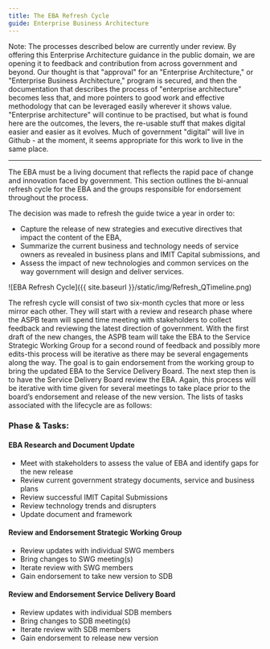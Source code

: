 ```yaml
---
title: The EBA Refresh Cycle
guide: Enterprise Business Architecture
---
```


Note: The processes described below are currently under review. By offering this Enterprise Architecture guidance in the public domain, we are opening it to feedback and contribution from across government and beyond. Our thought is that "approval" for an "Enterprise Architecture," or "Enterprise Business Architecture," program is secured, and then the documentation that describes the process of "enterprise architecture" becomes less that, and more pointers to good work and effective methodology that can be leveraged easily wherever it shows value. "Enterprise architecture" will continue to be practised, but what is found here are the outcomes, the levers, the re-usable stuff that makes digital easier and easier as it evolves. Much of government "digital" will live in Github - at the moment, it seems appropriate for this work to live in the same place.

* * *

The EBA must be a living document that reflects the rapid pace of change and innovation faced by government. This section outlines the bi-annual refresh cycle for the EBA and the groups responsible for endorsement throughout the process.

The decision was made to refresh the guide twice a year in order to:

- Capture the release of new strategies and executive directives that impact the content of the EBA,
- Summarize the current business and technology needs of service owners as revealed in business plans and IMIT Capital submissions, and
- Assess the impact of new technologies and common services on the way government will design and deliver services.

![EBA Refresh Cycle]({{ site.baseurl }}/static/img/Refresh_QTimeline.png)

The refresh cycle will consist of two six-month cycles that more or less mirror each other. They will start with a review and research phase where the ASPB team will spend time meeting with stakeholders to collect feedback and reviewing the latest direction of government. With the first draft of the new changes, the ASPB team will take the EBA to the Service Strategic Working Group for a second round of feedback and possibly more edits-this process will be iterative as there may be several engagements along the way. The goal is to gain endorsement from the working group to bring the updated EBA to the Service Delivery Board. The next step then is to have the Service Delivery Board review the EBA. Again, this process will be iterative with time given for several meetings to take place prior to the board’s endorsement and release of the new version. The lists of tasks associated with the lifecycle are as follows:

### Phase & Tasks:

#### EBA Research and Document Update

- Meet with stakeholders to assess the value of EBA and identify gaps for the new release
- Review current government strategy documents, service and business plans
- Review successful IMIT Capital Submissions
- Review technology trends and disrupters
- Update document and framework

#### Review and Endorsement Strategic Working Group

- Review updates with individual SWG members
- Bring changes to SWG meeting(s)
- Iterate review with SWG members
- Gain endorsement to take new version to SDB

#### Review and Endorsement Service Delivery Board

- Review updates with individual SDB members
- Bring changes to SDB meeting(s)
- Iterate review with SDB members
- Gain endorsement to release new version
